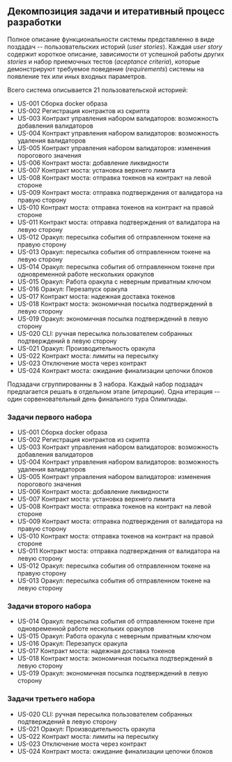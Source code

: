 ## Декомпозиция задачи и итеративный процесс разработки

Полное описание функциональности системы представленно в виде поздадач -- пользовательских историй (_user stories_). Каждая _user story_ содержит короткое описание, зависимости от успешной работы других _stories_ и набор приемочных тестов (_aceptance criteria_), которые демонстрируют требуемое поведение (_requirements_) системы на появление тех или иных входных параметров.

Всего система описывается 21 пользовательской историей:
  * US-001 Сборка docker образа
  * US-002 Регистрация контрактов из скрипта
  * US-003 Контракт управления набором валидаторов: возможность добавления валидаторов
  * US-004 Контракт управления набором валидаторов: возможность удаления валидаторов
  * US-005 Контракт управления набором валидаторов: изменения порогового значения
  * US-006 Контракт моста: добавление ликвидности
  * US-007 Контракт моста: установка верхнего лимита
  * US-008 Контракт моста: отправка токенов на контракт на левой стороне
  * US-009 Контракт моста: отправка подтверждения от валидатора на правую сторону
  * US-010 Контракт моста: отправка токенов на контракт на правой стороне
  * US-011 Контракт моста: отправка подтверждения от валидатора на левую сторону
  * US-012 Оракул: пересылка события об отправленном токене на правую сторону
  * US-013 Оракул: пересылка события об отправленном токене на левую сторону
  * US-014 Оракул: пересылка события об отправленном токене при одновременной работе нескольких оракулов
  * US-015 Оракул: Работа оракула с неверным приватным ключом
  * US-016 Оракул: Перезапуск оракула
  * US-017 Контракт моста: надежная доставка токенов
  * US-018 Контракт моста: экономичная посылка подтверждений в левую сторону
  * US-019 Оракул: экономичная посылка подтверждений в левую сторону
  * US-020 CLI: ручная пересылка пользователем собранных подтверждений в левую сторону
  * US-021 Оракул: Производительность оракула
  * US-022 Контракт моста: лимиты на пересылку
  * US-023 Отключение моста через контракт
  * US-024 Контракт моста: ожидание финализации цепочки блоков

Подзадачи сгруппированны в 3 набора. Каждый набор подзадач предлагается решать в отдельном этапе (_итерации_). Одна итерация -- один сорвеновательный день финального тура Олимпиады.

### Задачи первого набора

  * US-001 Сборка docker образа
  * US-002 Регистрация контрактов из скрипта
  * US-003 Контракт управления набором валидаторов: возможность добавления валидаторов
  * US-004 Контракт управления набором валидаторов: возможность удаления валидаторов
  * US-005 Контракт управления набором валидаторов: изменения порогового значения
  * US-006 Контракт моста: добавление ликвидности
  * US-007 Контракт моста: установка верхнего лимита
  * US-008 Контракт моста: отправка токенов на контракт на левой стороне
  * US-009 Контракт моста: отправка подтверждения от валидатора на правую сторону
  * US-010 Контракт моста: отправка токенов на контракт на правой стороне
  * US-011 Контракт моста: отправка подтверждения от валидатора на левую сторону
  * US-012 Оракул: пересылка события об отправленном токене на правую сторону
  * US-013 Оракул: пересылка события об отправленном токене на левую сторону

### Задачи второго набора

  * US-014 Оракул: пересылка события об отправленном токене при одновременной работе нескольких оракулов
  * US-015 Оракул: Работа оракула с неверным приватным ключом
  * US-016 Оракул: Перезапуск оракула
  * US-017 Контракт моста: надежная доставка токенов
  * US-018 Контракт моста: экономичная посылка подтверждений в левую сторону
  * US-019 Оракул: экономичная посылка подтверждений в левую сторону

### Задачи третьего набора

  * US-020 CLI: ручная пересылка пользователем собранных подтверждений в левую сторону
  * US-021 Оракул: Производительность оракула
  * US-022 Контракт моста: лимиты на пересылку
  * US-023 Отключение моста через контракт
  * US-024 Контракт моста: ожидание финализации цепочки блоков
